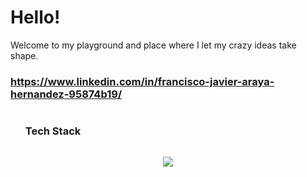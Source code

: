 <h1>Hello!</h1>
<p>Welcome to my playground and place where I let my crazy ideas take shape.</p>
<a href="https://www.linkedin.com/in/francisco-javier-araya-hernandez-95874b19/">
<h3>https://www.linkedin.com/in/francisco-javier-araya-hernandez-95874b19/</h3>
<div id="user-content-toc">
  <ul align="left">
    <summary><h3 style="display: inline-block">Tech Stack</h3></summary>
  </ul>
</div>
<!--tech stack icons-->
<p align="center">
  <a href="https://skillicons.dev">
    <img src="https://skillicons.dev/icons?i=git,github,gitlab,html,css,md,java,spring,js,mysql,postgres,aws,azure,gcp,vscode,eclipse,docker,figma,postman,bash&perline=14" />
  </a>
</p>
